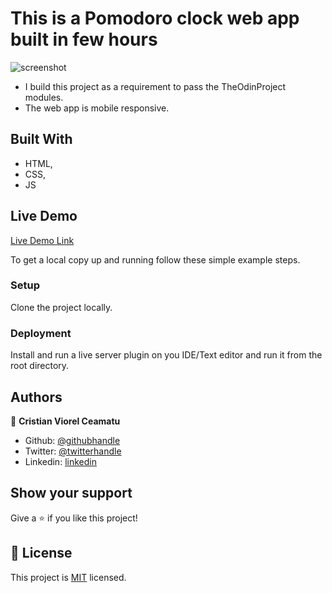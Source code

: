 # This is a Pomodoro clock web app built in few hours

![screenshot]()

- I build this project as a requirement to pass the TheOdinProject modules.
- The web app is mobile responsive.

## Built With

- HTML,
- CSS,
- JS

## Live Demo

[Live Demo Link](https://cristianceamatu.github.io/theOdinProject-pomodoro-clock/)


To get a local copy up and running follow these simple example steps.

### Setup

Clone the project locally.

### Deployment

Install and run a live server plugin on you IDE/Text editor and run it from the root directory.


## Authors

👤 **Cristian Viorel Ceamatu**

- Github: [@githubhandle](https://github.com/cristianCeamatu)
- Twitter: [@twitterhandle](https://twitter.com/CeamatuV)
- Linkedin: [linkedin](https://www.linkedin.com/in/ceamatu-cristian-viorel-7a5469136/)


## Show your support

Give a ⭐️ if you like this project!


## 📝 License

This project is [MIT](lic.url) licensed.
